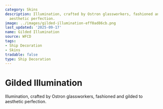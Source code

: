 ```yaml
---
category: Skins
description: Illumination, crafted by Ostron glassworkers, fashioned and gilded to
  aesthetic perfection.
image: ../images/gilded-illumination-eff0ad86cb.png
last_updated: '2025-09-17'
name: Gilded Illumination
source: WFCD
tags:
- Ship Decoration
- Skins
tradable: false
type: Ship Decoration
---
```


# Gilded Illumination

Illumination, crafted by Ostron glassworkers, fashioned and gilded to aesthetic perfection.

